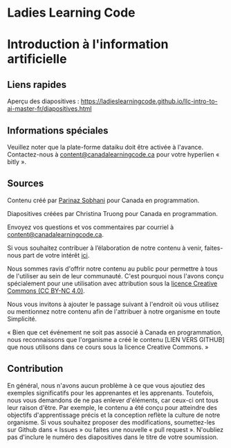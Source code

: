 # Ladies Learning Code
# Introduction à l'information artificielle

## Liens rapides

Aperçu des diapositives : https://ladieslearningcode.github.io/llc-intro-to-ai-master-fr/diapositives.html

## Informations spéciales
Veuillez noter que la plate-forme dataiku doit être activée à l'avance. Contactez-nous à content@canadalearningcode.ca pour votre hyperlien « bitly ».

## Sources

Contenu créé par [Parinaz Sobhani](https://georgianpartners.com/team_member/parinaz-sobhani/) pour Canada en programmation.

Diapositives créées par Christina Truong pour Canada en programmation.

Envoyez vos questions et vos commentaires par courriel à [content@canadalearningcode.ca](mailto:content@canadalearningcode.ca).

Si vous souhaitez contribuer à l’élaboration de notre
contenu à venir, faites-nous part de votre intérêt [ici](https://goo.gl/forms/CGsvg5C2gS05e1Cp1).

Nous sommes ravis d'offrir notre contenu au public pour permettre à tous
de l'utiliser au sein de leur communauté. C'est pourquoi nous l'avons conçu spécialement pour une utilisation avec attribution sous la [licence Creative Commons (CC BY-NC 4.0)](https://creativecommons.org/licenses/by-nc/4.0/deed.fr).

Nous vous invitons à ajouter le passage suivant à l'endroit où vous utilisez ou
mentionnez notre contenu afin de l'attribuer à notre organisme en toute
Simplicité.

« Bien que cet événement ne soit pas associé à Canada en programmation, nous reconnaissons que l'organisme a créé le contenu [LIEN VERS GITHUB] que nous utilisons dans ce cours sous la licence Creative Commons. »

## Contribution

En général, nous n'avons aucun problème à ce que vous ajoutiez des
exemples significatifs pour les apprenantes et les apprenants. Toutefois,
nous vous demandons de ne pas enlever d'éléments, car ceux-ci ont tous
leur raison d'être. Par exemple, le contenu a été conçu pour atteindre des
objectifs d'apprentissage précis et la conception reflète la culture de notre
organisme. Si vous souhaitez proposer des modifications, soumettez-les sur
Github dans « Issues » ou faites une nouvelle « pull request ». N'oubliez pas
d'inclure le numéro des diapositives dans le titre de votre soumission.
